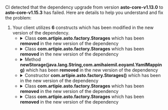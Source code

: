 CI detected that the dependency upgrade from version **asto-core-v1.13.0** to **asto-core-v1.15.3** has failed. Here are details to help you understand and fix the problem:
1. Your client utilizes **6** constructs which has been modified in the new version of the dependency.
   * <details>
        <summary>Class <b>com.artipie.asto.factory.Storages</b> which has been <b>removed</b> in the new version of the dependency</summary>
            
        * <details>
          <summary>The failure is identified from the logs generated in the build process. </summary>
          
            *   >[[ERROR] /http/src/main/java/com/artipie/security/policy/YamlPolicyFactory.java:[43,25] cannot find symbol<br>&nbsp;&nbsp;&nbsp;&nbsp;  symbol:   class Storages
  location: class com.artipie.security.policy.YamlPolicyFactory
](XXXX)
            *   An error was detected in line 43 which is making use of an outdated API.
             ``` java
             43   new com.artipie.asto.factory.Storages();
            ```

          </details>
            
     </details>
   * <details>
        <summary>Class <b>com.artipie.asto.factory.Storages</b> which has been <b>removed</b> in the new version of the dependency</summary>
            
        * <details>
          <summary>The failure is identified from the logs generated in the build process. </summary>
          
            *   >[[ERROR] /http/src/main/java/com/artipie/security/policy/YamlPolicyFactory.java:[43,25] cannot find symbol<br>&nbsp;&nbsp;&nbsp;&nbsp;  symbol:   class Storages
  location: class com.artipie.security.policy.YamlPolicyFactory
](XXXX)
            *   An error was detected in line 43 which is making use of an outdated API.
             ``` java
             43   new com.artipie.asto.factory.Storages();
            ```

          </details>
            
     </details>
   * <details>
        <summary>Method <b>newStorage(java.lang.String,com.amihaiemil.eoyaml.YamlMapping)</b> which has been <b>removed</b> in the new version of the dependency</summary>
            
        * <details>
          <summary>The failure is identified from the logs generated in the build process. </summary>
          
            *   >[[ERROR] /http/src/main/java/com/artipie/security/policy/YamlPolicyFactory.java:[43,25] cannot find symbol<br>&nbsp;&nbsp;&nbsp;&nbsp;  symbol:   class Storages
  location: class com.artipie.security.policy.YamlPolicyFactory
](XXXX)
            *   An error was detected in line 43 which is making use of an outdated API.
             ``` java
             43   new com.artipie.asto.factory.Storages().newStorage(sub.string("type"), com.amihaiemil.eoyaml.Yaml.createYamlInput(sub.toString()).readYamlMapping());
            ```

          </details>
            
        To address this incompatibility, there are 2 alternative options available in the new version of the dependency that can replace the incompatible method currently used in the client. You can consider substituting the existing method with one of the following options provided by the new version of the dependency:
        ``` java
        Storage newStorage(Config);
        ```
        ``` java
        Storage newStorage(Config);
        ```
     </details>
   * <details>
        <summary>Constructor <b>com.artipie.asto.factory.Storages()</b> which has been <b></b> in the new version of the dependency</summary>
            
        * <details>
          <summary>The failure is identified from the logs generated in the build process. </summary>
          
            *   >[[ERROR] /http/src/main/java/com/artipie/security/policy/YamlPolicyFactory.java:[43,25] cannot find symbol<br>&nbsp;&nbsp;&nbsp;&nbsp;  symbol:   class Storages
  location: class com.artipie.security.policy.YamlPolicyFactory
](XXXX)
            *   An error was detected in line 43 which is making use of an outdated API.
             ``` java
             43   new com.artipie.asto.factory.Storages();
            ```

          </details>
            
     </details>
   * <details>
        <summary>Class <b>com.artipie.asto.factory.Storages</b> which has been <b>removed</b> in the new version of the dependency</summary>
            
        * <details>
          <summary>The failure is identified from the logs generated in the build process. </summary>
          
            *   >[[ERROR] /http/src/main/java/com/artipie/security/policy/YamlPolicyFactory.java:[9,32] cannot find symbol<br>&nbsp;&nbsp;&nbsp;&nbsp;  symbol:   class Storages
  location: package com.artipie.asto.factory
](XXXX)
            *   An error was detected in line 9 which is making use of an outdated API.
             ``` java
             9   import com.artipie.asto.factory.Storages;;
            ```

          </details>
            
     </details>
   * <details>
        <summary>Class <b>com.artipie.asto.factory.Storages</b> which has been <b>removed</b> in the new version of the dependency</summary>
            
        * <details>
          <summary>The failure is identified from the logs generated in the build process. </summary>
          
            *   >[[ERROR] /http/src/main/java/com/artipie/security/policy/YamlPolicyFactory.java:[43,25] cannot find symbol<br>&nbsp;&nbsp;&nbsp;&nbsp;  symbol:   class Storages
  location: class com.artipie.security.policy.YamlPolicyFactory
](XXXX)
            *   An error was detected in line 43 which is making use of an outdated API.
             ``` java
             43   newStorage(java.lang.String,com.amihaiemil.eoyaml.YamlMapping);
            ```

          </details>
            
     </details>


